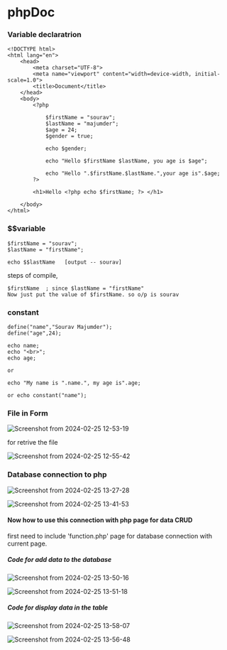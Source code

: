 # phpDoc

### Variable declaratrion

    <!DOCTYPE html>
    <html lang="en">
        <head>
            <meta charset="UTF-8">
            <meta name="viewport" content="width=device-width, initial-scale=1.0">
            <title>Document</title>
        </head>
        <body>
            <?php

                $firstName = "sourav";
                $lastName = "majumder";
                $age = 24;
                $gender = true;

                echo $gender;

                echo "Hello $firstName $lastName, you age is $age";

                echo "Hello ".$firstName.$lastName.",your age is".$age;
            ?>

            <h1>Hello <?php echo $firstName; ?> </h1>

        </body>
    </html>

### $$variable

    $firstName = "sourav";
    $lastName = "firstName";

    echo $$lastName   [output -- sourav]

steps of compile,

    $firstName  ; since $lastName = "firstName"
    Now just put the value of $firstName. so o/p is sourav

### constant

    define("name","Sourav Majumder");
    define("age",24);

    echo name;
    echo "<br>";
    echo age;

    or

    echo "My name is ".name.", my age is".age;

    or echo constant("name");

### File in Form

![Screenshot from 2024-02-25 12-53-19](https://github.com/s0urav6529/phpDoc/assets/96060029/59eb630c-10e6-4821-b44c-d828b7c95b5d)

for retrive the file

![Screenshot from 2024-02-25 12-55-42](https://github.com/s0urav6529/phpDoc/assets/96060029/868f519a-9eb1-4a35-bb0a-d01efe9946bc)

### Database connection to php

![Screenshot from 2024-02-25 13-27-28](https://github.com/s0urav6529/phpDoc/assets/96060029/7a002f2c-2ce0-45fb-b41b-c5632b18b2cd)

![Screenshot from 2024-02-25 13-41-53](https://github.com/s0urav6529/phpDoc/assets/96060029/3b94f9bf-9b95-4b70-a463-d5b427be0916)

#### Now how to use this connection with php page for data CRUD

first need to include 'function.php' page for database connection with current page.

##### Code for add data to the database

![Screenshot from 2024-02-25 13-50-16](https://github.com/s0urav6529/phpDoc/assets/96060029/9a2bbcaa-3dec-4fa7-804f-23c5817e140c)

![Screenshot from 2024-02-25 13-51-18](https://github.com/s0urav6529/phpDoc/assets/96060029/1b892f61-b705-46bb-b132-af282d0eb44e)

##### Code for display data in the table

![Screenshot from 2024-02-25 13-58-07](https://github.com/s0urav6529/phpDoc/assets/96060029/eb8e6b40-ce8b-4768-8a33-e7dfb11d4c54)

![Screenshot from 2024-02-25 13-56-48](https://github.com/s0urav6529/phpDoc/assets/96060029/3c2c4b2a-07df-4412-aa14-a2df81dc0d64)
